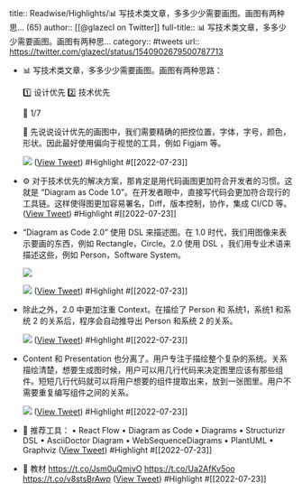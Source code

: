 title:: Readwise/Highlights/📊 写技术类文章，多多少少需要画图。画图有两种思... (65)
author:: [[@glazecl on Twitter]]
full-title:: 📊 写技术类文章，多多少少需要画图。画图有两种思...
category:: #tweets
url:: https://twitter.com/glazecl/status/1540902679500787713

- 📊 写技术类文章，多多少少需要画图。画图有两种思路：
  
  1️⃣ 设计优先
  2️⃣ 技术优先
  
  🧵 1/7
  
  🎨 先说说设计优先的画图中，我们需要精确的把控位置，字体，字号，颜色，形状。因此最好使用偏向于视觉的工具，例如 Figjam 等。 
  
  ![](https://pbs.twimg.com/media/FWJi0NfWQAAfgoj.png) ([View Tweet](https://twitter.com/glazecl/status/1540902679500787713)) #Highlight #[[2022-07-23]]
- ⚙ 对于技术优先的解决方案，那肯定是用代码画图更加符合开发者的习惯。这就是 “Diagram as Code 1.0”。在开发者眼中，直接写代码会更加符合现行的工具链。这样使得图更加容易署名，Diff，版本控制，协作，集成 CI/CD 等。 ([View Tweet](https://twitter.com/glazecl/status/1540902687256068098)) #Highlight #[[2022-07-23]]
- “Diagram as Code 2.0” 使用 DSL 来描述图。在 1.0 时代，我们用图像来表示要画的东西，例如 Rectangle，Circle。2.0 使用 DSL ，我们用专业术语来描述这些，例如 Person，Software System。 
  
  ![](https://pbs.twimg.com/media/FWJi1ZtXgAAnsbw.jpg) 
  
  ![](https://pbs.twimg.com/media/FWJi1Z7WQAAKzA2.jpg) ([View Tweet](https://twitter.com/glazecl/status/1540902695283744770)) #Highlight #[[2022-07-23]]
- 除此之外，2.0 中更加注重 Context。在描绘了 Person 和 系统1，系统1 和系统 2 的关系后，程序会自动推导出 Person 和系统 2 的关系。 
  
  ![](https://pbs.twimg.com/media/FWJi17hWQAEyTkb.jpg) ([View Tweet](https://twitter.com/glazecl/status/1540902704066842626)) #Highlight #[[2022-07-23]]
- Content 和 Presentation 也分离了。用户专注于描绘整个复杂的系统。关系描绘清楚，想要生成图时候，用户可以用几行代码来决定图里应该有那些组件。短短几行代码就可以将用户想要的组件提取出来，放到一张图里。用户不需要重复编写组件之间的关系。 
  
  ![](https://pbs.twimg.com/media/FWJi2Z0WIAA2-kC.jpg) ([View Tweet](https://twitter.com/glazecl/status/1540902712421892096)) #Highlight #[[2022-07-23]]
- 🧰 推荐工具：
  • React Flow
  • Diagram as Code
  • Diagrams
  • Structurizr DSL
  • AsciiDoctor Diagram 
  • WebSequenceDiagrams
  • PlantUML 
  • Graphviz ([View Tweet](https://twitter.com/glazecl/status/1540902717731835904)) #Highlight #[[2022-07-23]]
- 📓 教材
  https://t.co/Jsm0uQmjvO
  https://t.co/Ua2AfKv5oo
  https://t.co/v8stsBrAwp ([View Tweet](https://twitter.com/glazecl/status/1540902722555330560)) #Highlight #[[2022-07-23]]